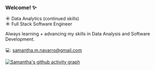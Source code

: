 ### Welcome! ✨

☀️ Data Analytics (continued skills)
<br>
☀️ Full Stack Software Engineer


Always learning + advancing my skills in Data Analysis and Software Development.
<br><br>
💻: samantha.m.navarro@gmail.com

<!-- ### Skills
<a href="https://developer.mozilla.org/en-US/docs/Glossary/HTML5" target="_blank" rel="noreferrer"><img src="https://raw.githubusercontent.com/danielcranney/readme-generator/main/public/icons/skills/html5-colored.svg" width="36" height="36" alt="HTML5"/></a>
------------------------------------    -->

[![Samantha's github activity graph](https://github-readme-activity-graph.cyclic.app/graph?username=samantha-navarro&theme=high-contrast)](https://github.com/ashutosh00710/github-readme-activity-graph)

<!--
**samantha-navarro/samantha-navarro** is a ✨ _special_ ✨ repository because its `README.md` (this file) appears on your GitHub profile.

Here are some ideas to get you started:

- 🔭 I’m currently working on ...
- 🌱 I’m currently learning ...
- 👯 I’m looking to collaborate on ...
- 🤔 I’m looking for help with ...
- 💬 Ask me about ...
- 📫 How to reach me: ...
- 😄 Pronouns: ...
- ⚡ Fun fact: ...
-->
